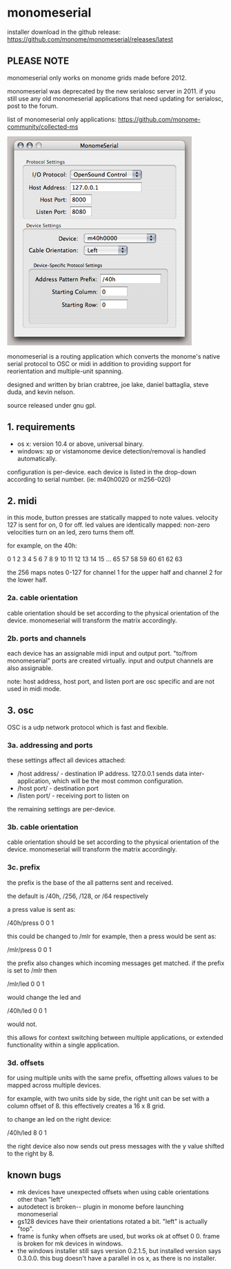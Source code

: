 # monomeserial

installer download in the github release: https://github.com/monome/monomeserial/releases/latest

## PLEASE NOTE

monomeserial only works on monome grids made before 2012.

monomeserial was deprecated by the new serialosc server in 2011. if you still use any old monomeserial applications that need updating for serialosc, post to the forum.

list of monomeserial only applications: https://github.com/monome-community/collected-ms

![](monomeserial_screenshot.png)

monomeserial is a routing application which converts the monome's native serial protocol to OSC or midi in addition to providing support for reorientation and multiple-unit spanning.

designed and written by brian crabtree, joe lake, daniel battaglia, steve duda, and kevin nelson.

source released under gnu gpl.

## 1. requirements

* os x: version 10.4 or above, universal binary.
* windows: xp or vistamonome device detection/removal is handled automatically.

configuration is per-device. each device is listed in the drop-down according to serial number. (ie: m40h0020 or m256-020)

## 2. midi

in this mode, button presses are statically mapped to note values. velocity 127 is sent for on, 0 for off. led values are identically mapped: non-zero velocities turn on an led, zero turns them off.

for example, on the 40h:

  0  1  2  3  4  5  6  7
  8  9  10 11 12 13 14 15
  ...
  65 57 58 59 60 61 62 63

the 256 maps notes 0-127 for channel 1 for the upper half and channel 2 for the lower half.

### 2a. cable orientation 

cable orientation should be set according to the physical orientation of the device. monomeserial will transform the matrix accordingly.

### 2b. ports and channels 

each device has an assignable midi input and output port. "to/from monomeserial" ports are created virtually. input and output channels are also assignable.

note: host address, host port, and listen port are osc specific and are not used in midi mode.

## 3. osc

OSC is a udp network protocol which is fast and flexible.

### 3a. addressing and ports

these settings affect all devices attached:

* /host address/ - destination IP address. 127.0.0.1 sends data inter-application, which will be the most common configuration.
* /host port/ - destination port
* /listen port/ - receiving port to listen on

the remaining settings are per-device.

### 3b. cable orientation

cable orientation should be set according to the physical orientation of the device. monomeserial will transform the matrix accordingly.

### 3c. prefix 

the prefix is the base of the all patterns sent and received.

the default is /40h, /256, /128, or /64 respectively

a press value is sent as:

  /40h/press 0 0 1

this could be changed to /mlr for example, then a press would be sent as:

  /mlr/press 0 0 1

the prefix also changes which incoming messages get matched. if the prefix is set to /mlr then

  /mlr/led 0 0 1

would change the led and

  /40h/led 0 0 1

would not.

this allows for context switching between multiple applications, or extended functionality within a single application.


### 3d. offsets

for using multiple units with the same prefix, offsetting allows values to be mapped across multiple devices.

for example, with two units side by side, the right unit can be set with a column offset of 8. this effectively creates a 16 x 8 grid.

to change an led on the right device:

  /40h/led 8 0 1

the right device also now sends out press messages with the y value shifted to the right by 8.


## known bugs

* mk devices have unexpected offsets when using cable orientations other than "left"
* autodetect is broken-- plugin in monome before launching monomeserial
* gs128 devices have their orientations rotated a bit. "left" is actually "top".
* frame is funky when offsets are used, but works ok at offset 0 0.  frame is broken for mk devices in windows.
* the windows installer still says version 0.2.1.5, but installed version says 0.3.0.0.  this bug doesn't have a parallel in os x, as there is no installer.
